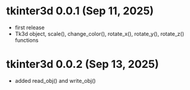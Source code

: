 # tkinter3d 0.0.1 (Sep 11, 2025)
- first release
- Tk3d object, scale(), change_color(), rotate_x(), rotate_y(), rotate_z() functions

# tkinter3d 0.0.2 (Sep 13, 2025)
- added read_obj() and write_obj()
